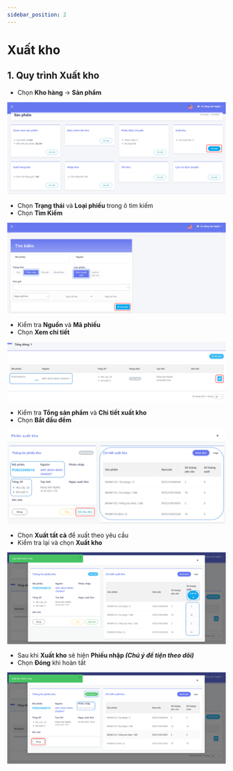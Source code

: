 ```yaml
---
sidebar_position: 2
---
```


# Xuất kho

## 1. Quy trình **Xuất kho**

- Chọn **Kho hàng** → **Sản phẩm**

![Giao diện InfoRM](./img/dieuchuyen10.png)

- Chọn **Trạng thái** và **Loại phiếu** trong ô tìm kiếm
- Chọn **Tìm Kiếm**

![Giao diện InfoRM](./img/dieuchuyen11.png)

- Kiểm tra **Nguồn** và **Mã phiếu**
- Chọn **Xem chi tiết**

![Giao diện InfoRM](./img/dieuchuyen12.png)

- Kiểm tra **Tổng sản phẩm** và **Chi tiết xuất kho**
- Chọn **Bắt đầu đếm**

![Giao diện InfoRM](./img/dieuchuyen13.png)

- Chọn **Xuất tất cả** để xuất theo yêu cầu
- Kiểm tra lại và chọn **Xuất kho**

![Giao diện InfoRM](./img/dieuchuyen14.png)

- Sau khi **Xuất kho** sẽ hiện **Phiếu nhập <em>(Chú ý để tiện theo dõi)</em>**
- Chọn **Đóng** khi hoàn tất

![Giao diện InfoRM](./img/dieuchuyen15.png)

